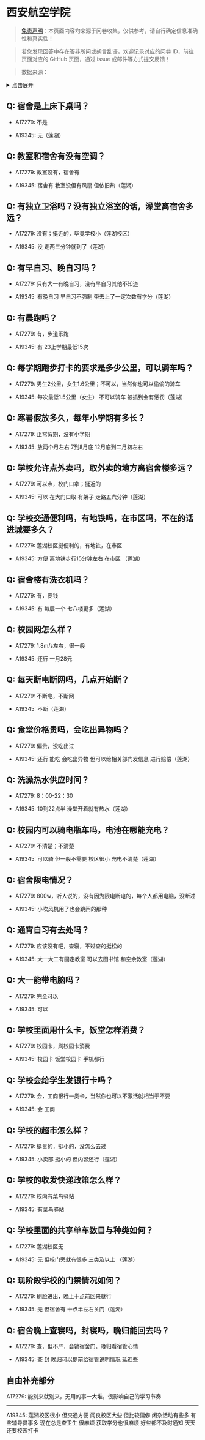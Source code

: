 # 西安航空学院

> [免责声明](https://colleges.chat/#_3)：本页面内容均来源于问卷收集，仅供参考，请自行确定信息准确性和真实性！

> 若您发现回答中存在答非所问或胡言乱语，欢迎记录对应的问卷 ID，前往页面对应的 GitHub 页面，通过 issue 或邮件等方式提交反馈！

> 数据来源：

<details><summary>点击展开</summary>
<ul>
<li>A17279: 2948927023@qq.com (2023 年 05 月)</li>
<li>A19345: 匿名 (2023 年 06 月)</li>
</ul>
</details>

## Q: 宿舍是上床下桌吗？

- A17279: 不是

- A19345: 无（莲湖）

## Q: 教室和宿舍有没有空调？

- A17279: 教室没有，宿舍有

- A19345: 宿舍有 教室没但有风扇 但依旧热（莲湖）

## Q: 有独立卫浴吗？没有独立浴室的话，澡堂离宿舍多远？

- A17279: 没有；挺近的，毕竟学校小（莲湖校区）

- A19345: 没 走两三分钟就到了（莲湖）

## Q: 有早自习、晚自习吗？

- A17279: 只有大一有晚自习，没有早自习其他不知道

- A19345: 有晚自习 早自习不强制 带去上了一定次数有学分（莲湖）

## Q: 有晨跑吗？

- A17279: 有，步道乐跑

- A19345: 有 23上学期最低15次

## Q: 每学期跑步打卡的要求是多少公里，可以骑车吗？

- A17279: 男生2公里，女生1.6公里；不可以，当然你也可以偷偷的骑车

- A19345: 每次最低1.5公里（女生） 不可以骑车 被抓到会有惩罚（莲湖）

## Q: 寒暑假放多久，每年小学期有多长？

- A17279: 正常假期，没有小学期

- A19345: 放两个月左右 7到8月底 12月底到二月初左右

## Q: 学校允许点外卖吗，取外卖的地方离宿舍楼多远？

- A17279: 可以点，校门口拿；挺近的

- A19345: 可以 在大门口取 有架子 走路五六分钟（莲湖）

## Q: 学校交通便利吗，有地铁吗，在市区吗，不在的话进城要多久？

- A17279: 莲湖校区挺便利的，有地铁，在市区

- A19345: 方便 离地铁步行15分钟左右 在市区 （莲湖）

## Q: 宿舍楼有洗衣机吗？

- A17279: 有，要钱

- A19345: 有 每层一个 七八楼更多（莲湖）

## Q: 校园网怎么样？

- A17279: 1.8m/s左右，很一般

- A19345: 还行 一月28元

## Q: 每天断电断网吗，几点开始断？

- A17279: 不断电，不断网

- A19345: 不断（莲湖）

## Q: 食堂价格贵吗，会吃出异物吗？

- A17279: 偏贵，没吃出过

- A19345: 还行 能吃 会吃出异物 但可以给相关部门发信息 进行赔偿（莲湖）

## Q: 洗澡热水供应时间？

- A17279: 8：00-22：30

- A19345: 10到22点半 澡堂开着就有热水（莲湖）

## Q: 校园内可以骑电瓶车吗，电池在哪能充电？

- A17279: 不清楚；不清楚

- A19345: 可以骑 但一般不需要 校区很小 充电不清楚（莲湖）

## Q: 宿舍限电情况？

- A17279: 800w，听人说的，没有因为限电断电的，每个人都用电脑，没断过

- A19345: 小吹风机用了也会跳闸的那种

## Q: 通宵自习有去处吗？

- A17279: 应该没有吧，查寝，不过查的挺松的

- A19345: 大一大二有固定教室 可以去图书馆 和空余教室（莲湖）

## Q: 大一能带电脑吗？

- A17279: 完全可以

- A19345: 可以

## Q: 学校里面用什么卡，饭堂怎样消费？

- A17279: 校园卡，刷校园卡消费

- A19345: 校园卡 饭堂校园卡 手机都行

## Q: 学校会给学生发银行卡吗？

- A17279: 会，工商银行一类卡，当然你也可以不激活就相当于不要

- A19345: 会 工商

## Q: 学校的超市怎么样？

- A17279: 挺贵的，挺小的，没怎么去过

- A19345: 小卖部 挺小的 但内容还行（莲湖）

## Q: 学校的收发快递政策怎么样？

- A17279: 校内有菜鸟驿站

- A19345: 有菜鸟驿站

## Q: 学校里面的共享单车数目与种类如何？

- A17279: 莲湖校区无

- A19345: 无 但校门旁就有很多 三类及以上 （莲湖）

## Q: 现阶段学校的门禁情况如何？

- A17279: 刷脸进出，晚上十点前回来就行

- A19345: 无 但宿舍有 十点半左右关门（莲湖）

## Q: 宿舍晚上查寝吗，封寝吗，晚归能回去吗？

- A17279: 查，但不严，会锁宿舍门，晚归看宿管心情

- A19345: 查 封  晚归可以提前给宿管说明情况 延迟些

## 自由补充部分

A17279: 能别来就别来，无用的事一大堆，很影响自己的学习节奏

***

A19345: 莲湖校区很小 但交通方便 阎良校区大些 但比较偏僻  闲杂活动有些多 有些辅导员事多 现在总是查卫生 很麻烦  获取学分也很麻烦 好些都不及时通知 天天还要校园打卡